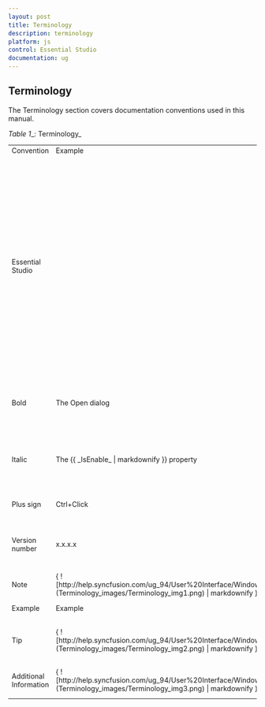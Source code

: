 ```yaml
---
layout: post
title: Terminology
description: terminology
platform: js
control: Essential Studio
documentation: ug
---
```


## Terminology

The Terminology section covers documentation conventions used in this manual. 

_Table_ _1__: Terminology_

<table>
<tr>
<td>
Convention</td><td>
Example</td><td>
Description</td></tr>
<tr>
<td>
Essential Studio </td><td>
</td><td>
Essential Studio is a comprehensive library of controls targeting the .NET development platform. The packaging of the products within Essential Studio is such that the products share certain common features, such as design patterns, installation programs and several configuration utilities. The term Essential Studio is used in these sections, representing the entire package. </td></tr>
<tr>
<td>
Bold</td><td>
The Open dialog</td><td>
UI elements such as names of tabs, menus, buttons, dialog boxes and windows are set to bold. </td></tr>
<tr>
<td>
Italic</td><td>
The {{ _IsEnable_ | markdownify }} property</td><td>
The property, method and event name and text that must be typed exactly as shown are italicized. </td></tr>
<tr>
<td>
Plus sign</td><td>
Ctrl+Click</td><td>
Represents combination of keys. </td></tr>
<tr>
<td>
Version number</td><td>
x.x.x.x</td><td>
Represents version number. Replace this with the version installed in the machine. </td></tr>
<tr>
<td>
Note</td><td>
{ ![http://help.syncfusion.com/ug_94/User%20Interface/Windows%20Forms/Grid/ImagesExt/image9_1.png](Terminology_images/Terminology_img1.png) | markdownify }
{:.image }
{{ _Note:_ | markdownify }}</td><td>
Represents important information.</td></tr>
<tr>
<td>
Example</td><td>
Example</td><td>
Represents an example.</td></tr>
<tr>
<td>
Tip</td><td>
{ ![http://help.syncfusion.com/ug_94/User%20Interface/Windows%20Forms/Grid/ImagesExt/image9_2.png](Terminology_images/Terminology_img2.png) | markdownify }
{:.image }
</td><td>
Represents useful hints that help you in using the controls/features.</td></tr>
<tr>
<td>
Additional Information</td><td>
{ ![http://help.syncfusion.com/ug_94/User%20Interface/Windows%20Forms/Grid/ImagesExt/image9_3.png](Terminology_images/Terminology_img3.png) | markdownify }
{:.image }
</td><td>
Represents additional information on the topic.</td></tr>
</table>


